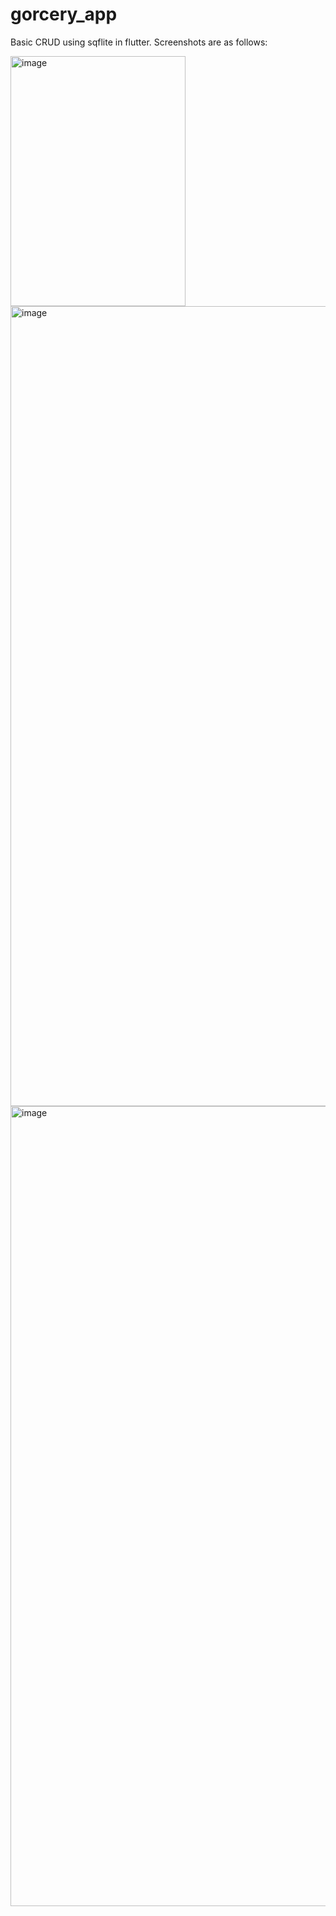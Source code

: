 # gorcery_app

Basic CRUD using sqflite in flutter. Screenshots are as follows:

<img width="280" height="400" alt="image" src="https://github.com/user-attachments/assets/bd46c91e-cf99-47ba-a04b-8b1e5daa3e73" />
<img width="576" height="1280" alt="image" src="https://github.com/user-attachments/assets/3652653a-bec2-4e6f-abe5-23b2c4d99174" />
<img width="576" height="1280" alt="image" src="https://github.com/user-attachments/assets/7dc58bd3-f176-429e-8774-a5e8beaf23c9" />

